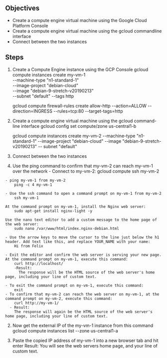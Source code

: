 ## Objectives
  - Create a compute engine virtual machine using the Google Cloud Platform Console
  - Create a compute engine virtual machine using the gcloud commandline interface
  - Connect between the two instances

## Steps
1. Create a Compute Engine instance using the GCP Console
    gcloud compute instances create my-vm-1 \
    --machine-type "n1-standard-1" \
    --image-project "debian-cloud" \
    --image "debian-9-stretch-v20190213" \
    --subnet "default"
    --tags http

    gcloud compute firewall-rules create allow-http --action=ALLOW --direction=INGRESS --rules=tcp:80 --target-tags=http

2. Create a compute engine virtual machine using the gcloud command-line interface
    gcloud config set compute/zone us-central1-b

    gcloud compute instances create my-vm-2 --machine-type "n1-standard-1" --image-project "debian-cloud" --image "debian-9-stretch-v20190213" -- subnet "default"

3. Connect between the two instances
  1. Use the ping command to confirm that my-vm-2 can reach my-vm-1 over the network
    - Connect to my-vm-2:
        gcloud compute ssh my-vm-2
        
    - ping my-vm-1 from my-vm-2 
        ping -c 4 my-vm-1
        
    - Use the ssh command to open a command prompt on my-vm-1 from my-vm-2
        ssh my-vm-1
        
    At the command prompt on my-vm-1, install the Nginx web server:
        sudo apt-get install nginx-light -y
        
    Use the nano text editor to add a custom message to the home page of the web server:
        sudo nano /var/www/html/index.nginx-debian.html
        
    - Use the arrow keys to move the cursor to the line just below the h1 header. Add text like this, and replace YOUR_NAME with your name:
        Hi from Felix
        
    - Exit the editor and confirm the web server is serving your new page.  At the command prompt on my-vm-1, execute this command:
        curl http://localhost/
        -Result:
          The response will be the HTML source of the web server's home page, including your line of custom text.

    - To exit the command prompt on my-vm-1, execute this command:
        exit
    - To confirm that my-vm-2 can reach the web server on my-vm-1, at the command prompt on my-vm-2, execute this command:
        curl http://my-vm-1/
      - Result:
        The response will again be the HTML source of the web server's home page, including your line of custom text.

  2. Now get the external IP of the my-vm-1 instance from this command
      gcloud compute instances list --zone us-central1-a

  3. Paste the copied IP address of my-vm-1 into a new browser tab and hit enter
      Result: You will see the web servers home page, and your line of custom text.




